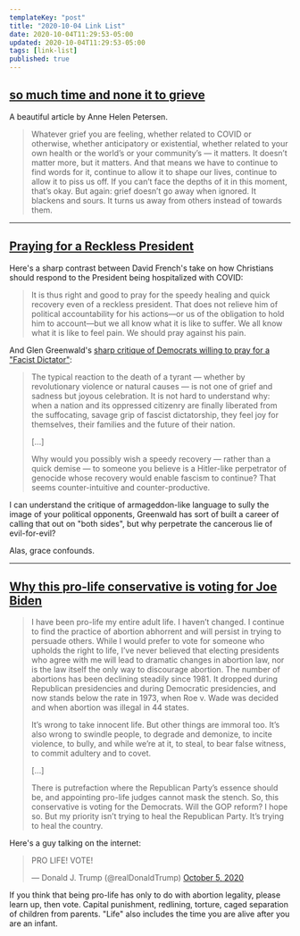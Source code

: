 ```yaml
---
templateKey: "post"
title: "2020-10-04 Link List"
date: 2020-10-04T11:29:53-05:00
updated: 2020-10-04T11:29:53-05:00
tags: [link-list]
published: true
---
```


## [so much time and none it to grieve](https://annehelen.substack.com/p/so-much-time-and-none-it-to-grieve)

A beautiful article by Anne Helen Petersen.

> Whatever grief you are feeling, whether related to COVID or otherwise, whether anticipatory or existential, whether related to your own health or the world’s or your community’s — it matters. It doesn’t matter more, but it matters. And that means we have to continue to find words for it, continue to allow it to shape our lives, continue to allow it to piss us off. If you can’t face the depths of it in this moment, that’s okay. But again: grief doesn’t go away when ignored. It blackens and sours. It turns us away from others instead of towards them.

---

## [Praying for a Reckless President](https://frenchpress.thedispatch.com/p/praying-for-a-reckless-president)

Here's a sharp contrast between David French's take on how Christians should respond to the President being hospitalized with COVID:

> It is thus right and good to pray for the speedy healing and quick recovery even of a reckless president. That does not relieve him of political accountability for his actions—or us of the obligation to hold him to account—but we all know what it is like to suffer. We all know what it is like to feel pain. We should pray against his pain.

And Glen Greenwald's [sharp critique of Democrats willing to pray for a "Facist Dictator"](https://theintercept.com/2020/10/04/why-are-democrats-praying-for-the-speedy-recover-of-a-fascist-dictator/):

> The typical reaction to the death of a tyrant — whether by revolutionary violence or natural causes — is not one of grief and sadness but joyous celebration. It is not hard to understand why: when a nation and its oppressed citizenry are finally liberated from the suffocating, savage grip of fascist dictatorship, they feel joy for themselves, their families and the future of their nation.
>
> [...]
>
> Why would you possibly wish a speedy recovery — rather than a quick demise — to someone you believe is a Hitler-like perpetrator of genocide whose recovery would enable fascism to continue? That seems counter-intuitive and counter-productive.

I can understand the critique of armageddon-like language to sully the image of your political opponents, Greenwald has sort of built a career of calling that out on "both sides", but why perpetrate the cancerous lie of evil-for-evil?

Alas, grace confounds.

---

## [Why this pro-life conservative is voting for Joe Biden](https://chicago.suntimes.com/columnists/2020/8/27/21404595/pro-life-movement-conservative-politics-donald-trump-joe-biden-election-2020-mona-charen)

> I have been pro-life my entire adult life. I haven’t changed. I continue to find the practice of abortion abhorrent and will persist in trying to persuade others. While I would prefer to vote for someone who upholds the right to life, I’ve never believed that electing presidents who agree with me will lead to dramatic changes in abortion law, nor is the law itself the only way to discourage abortion. The number of abortions has been declining steadily since 1981. It dropped during Republican presidencies and during Democratic presidencies, and now stands below the rate in 1973, when Roe v. Wade was decided and when abortion was illegal in 44 states.
>
> It’s wrong to take innocent life. But other things are immoral too. It’s also wrong to swindle people, to degrade and demonize, to incite violence, to bully, and while we’re at it, to steal, to bear false witness, to commit adultery and to covet.
>
> [...]
>
> There is putrefaction where the Republican Party’s essence should be, and appointing pro-life judges cannot mask the stench. So, this conservative is voting for the Democrats. Will the GOP reform? I hope so. But my priority isn’t trying to heal the Republican Party. It’s trying to heal the country.

Here's a guy talking on the internet:

<blockquote class="twitter-tweet"><p lang="en" dir="ltr">PRO LIFE! VOTE!</p>&mdash; Donald J. Trump (@realDonaldTrump) <a href="https://twitter.com/realDonaldTrump/status/1313072768372617217?ref_src=twsrc%5Etfw">October 5, 2020</a></blockquote>

If you think that being pro-life has only to do with abortion legality, please learn up, then vote. Capital punishment, redlining, torture, caged separation of children from parents. "Life" also includes the time you are alive after you are an infant.
